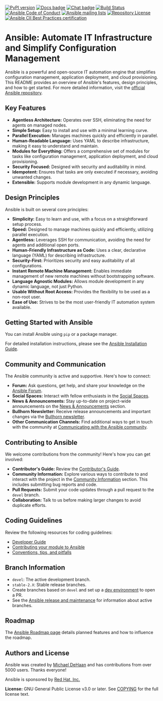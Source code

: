 [![PyPI version](https://img.shields.io/pypi/v/ansible-core.svg)](https://pypi.org/project/ansible-core)
[![Docs badge](https://img.shields.io/badge/docs-latest-brightgreen.svg)](https://docs.ansible.com/ansible/latest/)
[![Chat badge](https://img.shields.io/badge/chat-IRC-brightgreen.svg)](https://docs.ansible.com/ansible/devel/community/communication.html)
[![Build Status](https://dev.azure.com/ansible/ansible/_apis/build/status/CI?branchName=devel)](https://dev.azure.com/ansible/ansible/_build/latest?definitionId=20&branchName=devel)
[![Ansible Code of Conduct](https://img.shields.io/badge/code%20of%20conduct-Ansible-silver.svg)](https://docs.ansible.com/ansible/devel/community/code_of_conduct.html)
[![Ansible mailing lists](https://img.shields.io/badge/mailing%20lists-Ansible-orange.svg)](https://docs.ansible.com/ansible/devel/community/communication.html#mailing-list-information)
[![Repository License](https://img.shields.io/badge/license-GPL%20v3.0-brightgreen.svg)](COPYING)
[![Ansible CII Best Practices certification](https://bestpractices.coreinfrastructure.org/projects/2372/badge)](https://bestpractices.coreinfrastructure.org/projects/2372)

# Ansible: Automate IT Infrastructure and Simplify Configuration Management

Ansible is a powerful and open-source IT automation engine that simplifies configuration management, application deployment, and cloud provisioning. This README provides an overview of Ansible's features, design principles, and how to get started.  For more detailed information, visit the [official Ansible repository](https://github.com/ansible/ansible).

## Key Features

*   **Agentless Architecture:** Operates over SSH, eliminating the need for agents on managed nodes.
*   **Simple Setup:** Easy to install and use with a minimal learning curve.
*   **Parallel Execution:** Manages machines quickly and efficiently in parallel.
*   **Human-Readable Language:** Uses YAML to describe infrastructure, making it easy to understand and maintain.
*   **Modules for Everything:**  Offers a comprehensive set of modules for tasks like configuration management, application deployment, and cloud provisioning.
*   **Security Focused:** Designed with security and auditability in mind.
*   **Idempotent:**  Ensures that tasks are only executed if necessary, avoiding unwanted changes.
*   **Extensible:** Supports module development in any dynamic language.

## Design Principles

Ansible is built on several core principles:

*   **Simplicity:** Easy to learn and use, with a focus on a straightforward setup process.
*   **Speed:**  Designed to manage machines quickly and efficiently, utilizing parallel execution.
*   **Agentless:** Leverages SSH for communication, avoiding the need for agents and additional open ports.
*   **Human-Friendly Infrastructure as Code:** Uses a clear, declarative language (YAML) for describing infrastructure.
*   **Security-First:** Prioritizes security and easy auditability of all configurations.
*   **Instant Remote Machine Management:** Enables immediate management of new remote machines without bootstrapping software.
*   **Language Agnostic Modules:** Allows module development in any dynamic language, not just Python.
*   **Usable Without Root Access:** Provides the flexibility to be used as a non-root user.
*   **Ease of Use:** Strives to be the most user-friendly IT automation system available.

## Getting Started with Ansible

You can install Ansible using `pip` or a package manager.

For detailed installation instructions, please see the [Ansible Installation Guide](https://docs.ansible.com/ansible/latest/installation_guide/intro_installation.html).

## Community and Communication

The Ansible community is active and supportive. Here's how to connect:

*   **Forum:**  Ask questions, get help, and share your knowledge on the [Ansible Forum](https://forum.ansible.com/c/help/6).
*   **Social Spaces:** Interact with fellow enthusiasts in the [Social Spaces](https://forum.ansible.com/c/chat/4).
*   **News & Announcements:** Stay up-to-date on project-wide announcements on the [News & Announcements](https://forum.ansible.com/c/news/5) section.
*   **Bullhorn Newsletter:** Receive release announcements and important changes via the [Bullhorn newsletter](https://docs.ansible.com/ansible/devel/community/communication.html#the-bullhorn).
*   **Other Communication Channels:** Find additional ways to get in touch with the community at [Communicating with the Ansible community](https://docs.ansible.com/ansible/devel/community/communication.html).

## Contributing to Ansible

We welcome contributions from the community! Here's how you can get involved:

*   **Contributor's Guide:** Review the [Contributor's Guide](./.github/CONTRIBUTING.md).
*   **Community Information:** Explore various ways to contribute to and interact with the project in the [Community Information](https://docs.ansible.com/ansible/devel/community) section. This includes submitting bug reports and code.
*   **Pull Requests:** Submit your code updates through a pull request to the `devel` branch.
*   **Collaboration:**  Talk to us before making larger changes to avoid duplicate efforts.

## Coding Guidelines

Review the following resources for coding guidelines:

*   [Developer Guide](https://docs.ansible.com/ansible/devel/dev_guide/)
*   [Contributing your module to Ansible](https://docs.ansible.com/ansible/devel/dev_guide/developing_modules_checklist.html)
*   [Conventions, tips, and pitfalls](https://docs.ansible.com/ansible/devel/dev_guide/developing_modules_best_practices.html)

## Branch Information

*   `devel`:  The active development branch.
*   `stable-2.X`: Stable release branches.
*   Create branches based on `devel` and set up a [dev environment](https://docs.ansible.com/ansible/devel/dev_guide/developing_modules_general.html#common-environment-setup) to open a PR.
*   See the [Ansible release and maintenance](https://docs.ansible.com/ansible/devel/reference_appendices/release_and_maintenance.html) for information about active branches.

## Roadmap

The [Ansible Roadmap page](https://docs.ansible.com/ansible/devel/roadmap/) details planned features and how to influence the roadmap.

## Authors and License

Ansible was created by [Michael DeHaan](https://github.com/mpdehaan) and has contributions from over 5000 users. Thanks everyone!

Ansible is sponsored by [Red Hat, Inc.](https://www.redhat.com)

**License:**  GNU General Public License v3.0 or later. See [COPYING](COPYING) for the full license text.